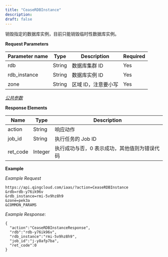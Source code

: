 ```yaml
---
title: "CeaseRDBInstance"
description: 
draft: false
---
```




销毁指定的数据库实例，目前只能销毁临时性数据库实例。

**Request Parameters**

| Parameter name | Type | Description | Required |
| --- | --- | --- | --- |
| rdb | String | 数据库集群 ID | Yes |
| rdb_instance | String | 数据库实例 ID | Yes |
| zone | String | 区域 ID，注意要小写 | Yes |

[_公共参数_](../../../parameters)

**Response Elements**

| Name | Type | Description |
| --- | --- | --- |
| action | String | 响应动作 |
| job_id | String | 执行任务的 Job ID |
| ret_code | Integer | 执行成功与否，0 表示成功，其他值则为错误代码 |

**Example**

_Example Request_

```
https://api.qingcloud.com/iaas/?action=CeaseRDBInstance
&rdb=rdb-y76ik96v
&rdb_instance=rmi-5v9hz8h9
&zone=pek3a
&COMMON_PARAMS
```

_Example Response_:

```
{
  "action":"CeaseRDBInstanceResponse",
  "rdb":"rdb-y76ik96v",
  "rdb_instance":"rmi-5v9hz8h9",
  "job_id":"j-y8afp7ba",
  "ret_code":0
}
```
